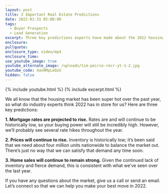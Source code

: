 ```yaml
---
layout: post
title: 3 Important Real Estate Predictions
date: 2022-01-31 05:00:00
tags:
  - Buyer Prospects
  - Lead Generation
excerpt: Three key predictions experts have made about the 2022 housing market.
enclosure:
pullquote:
enclosure_type: video/mp4
enclosure_time:
use_youtube_image: true
youtube_alternate_image: /uploads/tim-peirce-recr-yt-1-2.jpg
youtube_code: 4an0MpLeQzU
hidden: false
---
```

{% include youtube.html %} {% include excerpt.html %}

We all know that the housing market has been super hot over the past year, so what do industry experts think 2022 has in store for us? Here are three key predictions:

**1\. Mortgage rates are projected to rise.** Rates are and will continue to be historically low, so your buying power will still be incredibly high. However, we’ll probably see several rate hikes throughout the year.

**2\. Prices will continue to rise.** Inventory is historically low; it’s been said that we need about four million units nationwide to balance the market out. There’s just no way that we can satisfy that demand any time soon.

**3\. Home sales will continue to remain strong.** Given the continued lack of inventory and fierce demand, this is consistent with what we’ve seen over the last year.

If you have any questions about the market, give us a call or send an email. Let’s connect so that we can help you make your best move in 2022.

